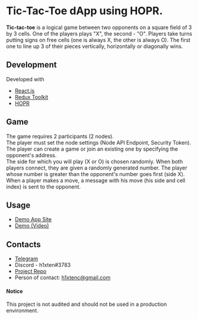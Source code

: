 # Tic-Tac-Toe dApp using HOPR.
**Tic-tac-toe** is a logical game between two opponents on a square field of 3 by 3 cells. One of the players plays "X", the second - "O".
Players take turns putting signs on free cells (one is always X, the other is always O). The first one to line up 3 of their pieces vertically, horizontally or diagonally wins.

## Development
Developed with 
- [React.js](https://reactjs.org/)
- [Redux Toolkit](https://redux-toolkit.js.org/)
- [HOPR](https://docs.hoprnet.org/developers/intro)

## Game
The game requires 2 participants (2 nodes).<br/>
The player must set the node settings (Node API Endpoint, Security Token).<br/>
The player can create a game or join an existing one by specifying the opponent's address.<br/>
The side for which you will play (X or O) is chosen randomly. When both players connect, they are given a randomly generated number. The player whose number is greater than the opponent's number goes first (side X).<br/>
When a player makes a move, a message with his move (his side and cell index) is sent to the opponent.

## Usage
- [Demo App Site](https://tic-tac-toe-hopr.vercel.app/)
- [Demo (Video)](https://youtu.be/jlJUXKiBmXU)

## Contacts
- [Telegram](https://t.me/h1xten)
- Discord - h1xten#3783
- [Project Repo](https://github.com/h1xten/tic-tac-toe-hopr)
- Person of contact: h1xtenc@gmail.com

#### Notice
This project is not audited and should not be used in a production environment.
